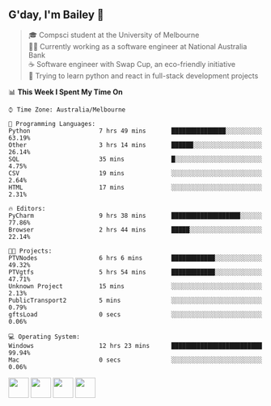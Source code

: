 ## G'day, I'm Bailey 👋

> 🎓 Compsci student at the University of Melbourne <br>
> 👨‍💻 Currently working as a software engineer at National Australia Bank <br>
> ☕️ Software engineer with Swap Cup, an eco-friendly initiative <br>
> 🌱 Trying to learn python and react in full-stack development projects

<!--START_SECTION:waka-->
📊 **This Week I Spent My Time On** 

```text
⌚︎ Time Zone: Australia/Melbourne

💬 Programming Languages: 
Python                   7 hrs 49 mins       ███████████████░░░░░░░░░░   63.19% 
Other                    3 hrs 14 mins       ██████░░░░░░░░░░░░░░░░░░░   26.14% 
SQL                      35 mins             █░░░░░░░░░░░░░░░░░░░░░░░░   4.75% 
CSV                      19 mins             ░░░░░░░░░░░░░░░░░░░░░░░░░   2.64% 
HTML                     17 mins             ░░░░░░░░░░░░░░░░░░░░░░░░░   2.31%

🔥 Editors: 
PyCharm                  9 hrs 38 mins       ███████████████████░░░░░░   77.86% 
Browser                  2 hrs 44 mins       █████░░░░░░░░░░░░░░░░░░░░   22.14%

🐱‍💻 Projects: 
PTVNodes                 6 hrs 6 mins        ████████████░░░░░░░░░░░░░   49.32% 
PTVgtfs                  5 hrs 54 mins       ████████████░░░░░░░░░░░░░   47.71% 
Unknown Project          15 mins             ░░░░░░░░░░░░░░░░░░░░░░░░░   2.13% 
PublicTransport2         5 mins              ░░░░░░░░░░░░░░░░░░░░░░░░░   0.79% 
gftsLoad                 0 secs              ░░░░░░░░░░░░░░░░░░░░░░░░░   0.06%

💻 Operating System: 
Windows                  12 hrs 23 mins      █████████████████████████   99.94% 
Mac                      0 secs              ░░░░░░░░░░░░░░░░░░░░░░░░░   0.06%

```


<!--END_SECTION:waka-->

[<img height="40px" src="https://img.icons8.com/ios-filled/2x/linkedin.png">](https://linkedin.com/in/baileybutler1)
[<img height="40px" src="https://img.icons8.com/ios-filled/2x/github.png">](https://github.com/baely)
[<img height="40px" src="https://img.icons8.com/ios-filled/2x/salesforce.png">](https://trailblazer.me/id/baileybutler)
[<img height="40px" src="https://img.icons8.com/ios-filled/2x/instagram.png">](https://instagram.com/bae1y)
